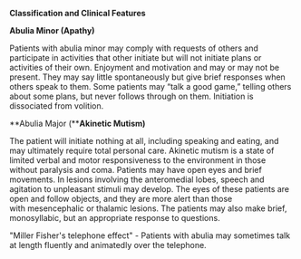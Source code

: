 **Classification and Clinical Features**

**Abulia Minor (Apathy)**

Patients with abulia minor may comply with requests of others and participate in activities that other initiate but will not initiate plans or activities of their own. Enjoyment and motivation and may or may not be present. They may say little spontaneously but give brief responses when others speak to them. Some patients may “talk a good game,” telling others about some plans, but never follows through on them. Initiation is dissociated from volition.

**Abulia Major (****Akinetic Mutism)**

The patient will initiate nothing at all, including speaking and eating, and may ultimately require total personal care. Akinetic mutism is a state of limited verbal and motor responsiveness to the environment in those without paralysis and coma. Patients may have open eyes and brief movements. In lesions involving the anteromedial lobes, speech and agitation to unpleasant stimuli may develop. The eyes of these patients are open and follow objects, and they are more alert than those with mesencephalic or thalamic lesions. The patients may also make brief, monosyllabic, but an appropriate response to questions.

"Miller Fisher's telephone effect" - Patients with abulia may sometimes talk at length fluently and animatedly over the telephone.